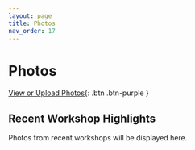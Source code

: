 ```yaml
---
layout: page
title: Photos
nav_order: 17
---
```


# Photos
[View or Upload Photos](https://drive.google.com/drive/folders/1EqSgvECltmOhbnsWRNVxK4awd3HS3oJw?usp=share_link){: .btn .btn-purple }

## Recent Workshop Highlights
Photos from recent workshops will be displayed here.

